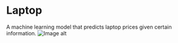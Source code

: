 # Laptop
 A machine learning model that predicts laptop prices given certain information.
![Image alt](https://drive.google.com/drive/u/0/folders/1L1CLQD14jY__qUBzGhf07lvRt5wTmgjR/Laptop.png)
